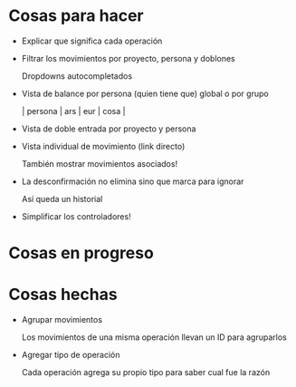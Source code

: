 # Cosas para hacer

* Explicar que significa cada operación

* Filtrar los movimientos por proyecto, persona y doblones

  Dropdowns autocompletados

* Vista de balance por persona (quien tiene que) global o por grupo

  | persona | ars | eur | cosa |

* Vista de doble entrada por proyecto y persona

* Vista individual de movimiento (link directo)

  También mostrar movimientos asociados!

* La desconfirmación no elimina sino que marca para ignorar

  Así queda un historial

* Simplificar los controladores!

# Cosas en progreso

# Cosas hechas

* Agrupar movimientos

  Los movimientos de una misma operación llevan un ID para agruparlos

* Agregar tipo de operación

  Cada operación agrega su propio tipo para saber cual fue la razón
